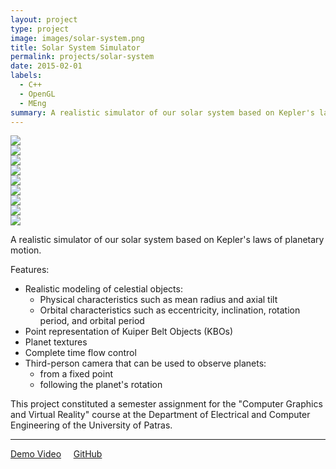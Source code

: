 ```yaml
---
layout: project
type: project
image: images/solar-system.png
title: Solar System Simulator
permalink: projects/solar-system
date: 2015-02-01
labels:
  - C++
  - OpenGL
  - MEng
summary: A realistic simulator of our solar system based on Kepler's laws of planetary motion.
---
```


<div class="ui segment">
  <div class="ui three column grid">
    <div class="column">
      <a href="https://raw.githubusercontent.com/KSmanis/solar-system/assets/screenshots/screenshot_1.png"><img class="ui rounded image" src="https://raw.githubusercontent.com/KSmanis/solar-system/assets/screenshots/screenshot_1.png"></a>
    </div>
    <div class="column">
      <a href="https://raw.githubusercontent.com/KSmanis/solar-system/assets/screenshots/screenshot_2.png"><img class="ui rounded image" src="https://raw.githubusercontent.com/KSmanis/solar-system/assets/screenshots/screenshot_2.png"></a>
    </div>
    <div class="column">
      <a href="https://raw.githubusercontent.com/KSmanis/solar-system/assets/screenshots/screenshot_3.png"><img class="ui rounded image" src="https://raw.githubusercontent.com/KSmanis/solar-system/assets/screenshots/screenshot_3.png"></a>
    </div>
    <div class="column">
      <a href="https://raw.githubusercontent.com/KSmanis/solar-system/assets/screenshots/screenshot_4.png"><img class="ui rounded image" src="https://raw.githubusercontent.com/KSmanis/solar-system/assets/screenshots/screenshot_4.png"></a>
    </div>
    <div class="column">
      <a href="https://raw.githubusercontent.com/KSmanis/solar-system/assets/screenshots/screenshot_5.png"><img class="ui rounded image" src="https://raw.githubusercontent.com/KSmanis/solar-system/assets/screenshots/screenshot_5.png"></a>
    </div>
    <div class="column">
      <a href="https://raw.githubusercontent.com/KSmanis/solar-system/assets/screenshots/screenshot_6.png"><img class="ui rounded image" src="https://raw.githubusercontent.com/KSmanis/solar-system/assets/screenshots/screenshot_6.png"></a>
    </div>
    <div class="column">
      <a href="https://raw.githubusercontent.com/KSmanis/solar-system/assets/screenshots/screenshot_7.png"><img class="ui rounded image" src="https://raw.githubusercontent.com/KSmanis/solar-system/assets/screenshots/screenshot_7.png"></a>
    </div>
    <div class="column">
      <a href="https://raw.githubusercontent.com/KSmanis/solar-system/assets/screenshots/screenshot_8.png"><img class="ui rounded image" src="https://raw.githubusercontent.com/KSmanis/solar-system/assets/screenshots/screenshot_8.png"></a>
    </div>
    <div class="column">
      <a href="https://raw.githubusercontent.com/KSmanis/solar-system/assets/screenshots/screenshot_9.png"><img class="ui rounded image" src="https://raw.githubusercontent.com/KSmanis/solar-system/assets/screenshots/screenshot_9.png"></a>
    </div>
  </div>
</div>

A realistic simulator of our solar system based on Kepler's laws of planetary motion.

Features:
 * Realistic modeling of celestial objects:
   * Physical characteristics such as mean radius and axial tilt
   * Orbital characteristics such as eccentricity, inclination, rotation period, and orbital period
 * Point representation of Kuiper Belt Objects (KBOs)
 * Planet textures
 * Complete time flow control
 * Third-person camera that can be used to observe planets:
   * from a fixed point
   * following the planet's rotation

This project constituted a semester assignment for the "Computer Graphics and Virtual Reality" course at the Department of Electrical and Computer Engineering of the University of Patras.

<hr/>

[<i class="video icon"></i>Demo Video](/videos/solar-system.mp4)&nbsp;&nbsp;&nbsp;&nbsp;&nbsp;[<i class="github icon"></i>GitHub](https://github.com/KSmanis/solar-system)
